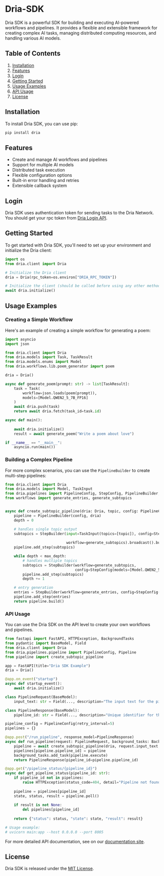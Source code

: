 # Dria-SDK

Dria SDK is a powerful SDK for building and executing AI-powered workflows and pipelines. It provides a flexible and extensible framework for creating complex AI tasks, managing distributed computing resources, and handling various AI models.

## Table of Contents

1. [Installation](#installation)
2. [Features](#features)
3. [Login](#login)
4. [Getting Started](#getting-started)
5. [Usage Examples](#usage-examples)
6. [API Usage](#api-usage)
7. [License](#license)

## Installation

To install Dria SDK, you can use pip:

```bash
pip install dria
```

## Features

- Create and manage AI workflows and pipelines
- Support for multiple AI models
- Distributed task execution
- Flexible configuration options
- Built-in error handling and retries
- Extensible callback system

## Login

Dria SDK uses authentication token for sending tasks to the Dria Network. You should get your rpc token from [Dria Login API](https://dkn.dria.co/auth/generate-token).

## Getting Started

To get started with Dria SDK, you'll need to set up your environment and initialize the Dria client:

```python
import os
from dria.client import Dria

# Initialize the Dria client
dria = Dria(rpc_token=os.environ["DRIA_RPC_TOKEN"])

# Initialize the client (should be called before using any other methods)
await dria.initialize()
```



## Usage Examples

### Creating a Simple Workflow

Here's an example of creating a simple workflow for generating a poem:

```python
import asyncio
import json

from dria.client import Dria
from dria.models import Task, TaskResult
from dria.models.enums import Model
from dria.workflows.lib.poem_generator import poem

dria = Dria()

async def generate_poem(prompt: str) -> list[TaskResult]:
    task = Task(
        workflow=json.loads(poem(prompt)),
        models=[Model.QWEN2_5_7B_FP16]
    )
    await dria.push(task)
    return await dria.fetch(task_id=task.id)

async def main():
    
    await dria.initialize()
    result = await generate_poem("Write a poem about love")

if __name__ == "__main__":
    asyncio.run(main())
```

### Building a Complex Pipeline

For more complex scenarios, you can use the `PipelineBuilder` to create multi-step pipelines:

```python
from dria.client import Dria
from dria.models import Model, TaskInput
from dria.pipelines import PipelineConfig, StepConfig, PipelineBuilder, StepBuilder
from workflows import generate_entries, generate_subtopics


async def create_subtopic_pipeline(dria: Dria, topic, config: PipelineConfig = PipelineConfig(), max_depth=1):
    pipeline = PipelineBuilder(config, dria)
    depth = 0

    # handles single topic output
    subtopics = StepBuilder(input=TaskInput(topics=[topic]), config=StepConfig(models=[Model.QWEN2_5_7B_FP16,
                                                                                       Model.GPT4O]),
                            workflow=generate_subtopics).broadcast().build()
    pipeline.add_step(subtopics)

    while depth < max_depth:
        # handles multiple topics
        subtopics = StepBuilder(workflow=generate_subtopics,
                                config=StepConfig(models=[Model.QWEN2_5_7B_FP16, Model.GPT4O])).scatter().build()
        pipeline.add_step(subtopics)
        depth += 1

    # entry generation
    entries = StepBuilder(workflow=generate_entries, config=StepConfig(min_compute=0.8)).build()
    pipeline.add_step(entries)
    return pipeline.build()

```

### API Usage

You can use the Dria SDK on the API level to create your own workflows and pipelines.

```python
from fastapi import FastAPI, HTTPException, BackgroundTasks
from pydantic import BaseModel, Field
from dria.client import Dria
from dria.pipelines.pipeline import PipelineConfig, Pipeline
from pipeline import create_subtopic_pipeline

app = FastAPI(title="Dria SDK Example")
dria = Dria()

@app.on_event("startup")
async def startup_event():
    await dria.initialize()

class PipelineRequest(BaseModel):
    input_text: str = Field(..., description="The input text for the pipeline to process")

class PipelineResponse(BaseModel):
    pipeline_id: str = Field(..., description="Unique identifier for the created pipeline")

pipeline_config = PipelineConfig(retry_interval=5)
pipelines = {}

@app.post("/run_pipeline", response_model=PipelineResponse)
async def run_pipeline(request: PipelineRequest, background_tasks: BackgroundTasks):
    pipeline = await create_subtopic_pipeline(dria, request.input_text, pipeline_config)
    pipelines[pipeline.pipeline_id] = pipeline
    background_tasks.add_task(pipeline.execute)
    return PipelineResponse(pipeline_id=pipeline.pipeline_id)

@app.get("/pipeline_status/{pipeline_id}")
async def get_pipeline_status(pipeline_id: str):
    if pipeline_id not in pipelines:
        raise HTTPException(status_code=404, detail="Pipeline not found")
    
    pipeline = pipelines[pipeline_id]
    state, status, result = pipeline.poll()
    
    if result is not None:
        del pipelines[pipeline_id]
    
    return {"status": status, "state": state, "result": result}

# Usage example:
# uvicorn main:app --host 0.0.0.0 --port 8005

```

For more detailed API documentation, see on our [documentation site](https://docs.dria.ai).

## License

Dria SDK is released under the [MIT License](https://opensource.org/licenses/MIT).
